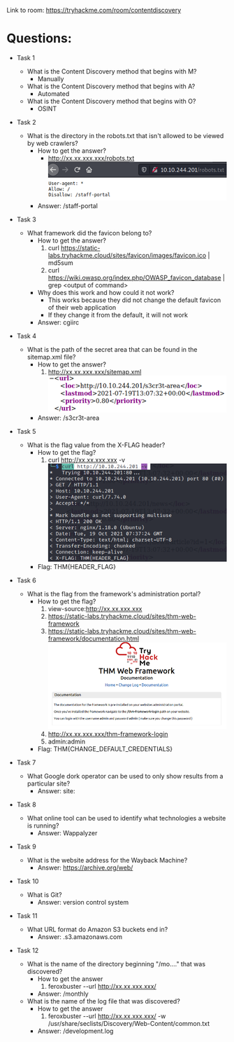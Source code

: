 Link to room: https://tryhackme.com/room/contentdiscovery

# Questions:

- Task 1
	- What is the Content Discovery method that begins with M?
		- Manually
	- What is the Content Discovery method that begins with A?
		- Automated 
	- What is the Content Discovery method that begins with O?
		- OSINT

- Task 2
	- What is the directory in the robots.txt that isn't allowed to be viewed by web crawlers?
		- How to get the answer?
			- http://xx.xx.xxx.xxx/robots.txt ![Robots.txt](robots_txt.PNG)
		- Answer: /staff-portal

- Task 3
	- What framework did the favicon belong to?
		- How to get the answer?
			1. curl https://static-labs.tryhackme.cloud/sites/favicon/images/favicon.ico | md5sum
			2. curl https://wiki.owasp.org/index.php/OWASP_favicon_database | grep \<output of command\>
		- Why does this work and how could it not work?
			- This works because they did not change the default favicon of their web application
			- If they change it from the default, it will not work
		- Answer: cgiirc

- Task 4	
	- What is the path of the secret area that can be found in the sitemap.xml file?
		- How to get the answer?
			1. http://xx.xx.xxx.xxx/sitemap.xml ![Sitemap.xml](sitemap.PNG)
		- Answer: /s3cr3t-area

- Task 5
	- What is the flag value from the X-FLAG header?
		- How to get the flag?
			1. curl http://xx.xx.xxx.xxx -v ![Headers](header.PNG)
		- Flag: THM{HEADER_FLAG}

- Task 6
	- What is the flag from the framework's administration portal?
		- How to get the flag?
			1. view-source:http://xx.xx.xxx.xxx
			2. https://static-labs.tryhackme.cloud/sites/thm-web-framework
			3. https://static-labs.tryhackme.cloud/sites/thm-web-framework/documentation.html ![Framework](Framework.PNG)
			4. http://xx.xx.xxx.xxx/thm-framework-login
			5. admin:admin
		- Flag: THM{CHANGE_DEFAULT_CREDENTIALS}

- Task 7
	- What Google dork operator can be used to only show results from a particular site?
		- Answer: site:

- Task 8
	- What online tool can be used to identify what technologies a website is running?
		- Answer: Wappalyzer

- Task 9
	- What is the website address for the Wayback Machine?
		- Answer: https://archive.org/web/

- Task 10
	- What is Git?
		- Answer: version control system

- Task 11
	- What URL format do Amazon S3 buckets end in?
		- Answer: .s3.amazonaws.com

- Task 12
	- What is the name of the directory beginning "/mo...." that was discovered?
		- How to get the answer
			1. feroxbuster --url http://xx.xx.xxx.xxx/
		- Answer: /monthly
	- What is the name of the log file that was discovered?
		- How to get the answer
			1. feroxbuster --url http://xx.xx.xxx.xxx/ -w /usr/share/seclists/Discovery/Web-Content/common.txt   
		- Answer: /development.log